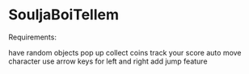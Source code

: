 ﻿# SouljaBoiTellem


Requirements:

have random objects pop up
collect coins
track your score
auto move character
 use arrow keys for left and right
add jump feature
